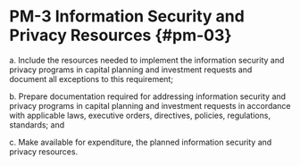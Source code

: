 # PM-3 Information Security and Privacy Resources {#pm-03}

a. Include the resources needed to implement the information security and privacy programs in capital planning and investment requests and document all exceptions to this requirement;

b. Prepare documentation required for addressing information security and privacy programs in capital planning and investment requests in accordance with applicable laws, executive orders, directives, policies, regulations, standards; and

c. Make available for expenditure, the planned information security and privacy resources.

